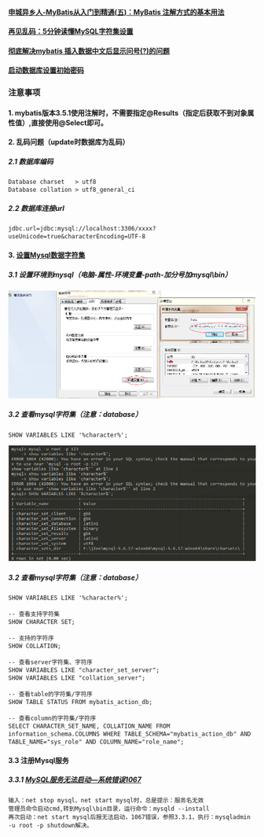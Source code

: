 #### [申城异乡人-MyBatis从入门到精通(五)：MyBatis 注解方式的基本用法](http://www.zwwhnly.com/mybatis/2019/07/04/mybatis-study-05.html)
#### [再见乱码：5分钟读懂MySQL字符集设置](https://www.cnblogs.com/chyingp/p/mysql-character-set-collation.html)
#### [彻底解决mybatis 插入数据中文后显示问号(?)的问题](https://blog.csdn.net/l1509214729/article/details/80781740)
#### [启动数据库设置初始密码](https://github.com/jaywcjlove/mysql-tutorial/blob/master/chapter2/2.3.md)


### 注意事项
#### 1. mybatis版本3.5.1使用注解时，不需要指定@Results（指定后获取不到对象属性值）,直接使用@Select即可。

#### 2. 乱码问题（update时数据库为乱码）

##### 2.1 数据库编码
```
Database charset   > utf8
Database collation > utf8_general_ci
``` 
##### 2.2 数据库连接url
```
jdbc.url=jdbc:mysql://localhost:3306/xxxx?useUnicode=true&characterEncoding=UTF-8  
``` 


#### 3. [设置Mysql数据字符集](https://blog.csdn.net/l1509214729/article/details/80781740)

##### 3.1 设置环境到mysql（电脑-属性-环境变量-path-加分号加mysql\bin）
![](img\set-path-to-mysql-bin.png)

##### 3.2 查看mysql字符集（注意：database）

```
SHOW VARIABLES LIKE '%character%'; 
```
![](img\show-mysql-charset.png)

##### 3.2 查看mysql字符集（注意：database）
```
SHOW VARIABLES LIKE '%character%';  

-- 查看支持字符集
SHOW CHARACTER SET;

-- 支持的字符序
SHOW COLLATION;

-- 查看server字符集、字符序
SHOW VARIABLES LIKE "character_set_server";
SHOW VARIABLES LIKE "collation_server";

-- 查看table的字符集/字符序
SHOW TABLE STATUS FROM mybatis_action_db;

-- 查看column的字符集/字符序
SELECT CHARACTER_SET_NAME, COLLATION_NAME FROM information_schema.COLUMNS WHERE TABLE_SCHEMA="mybatis_action_db" AND TABLE_NAME="sys_role" AND COLUMN_NAME="role_name";  
```

#### 3.3 注册Mysql服务
##### 3.3.1  [MySQL服务无法启动—系统错误1067](https://blog.csdn.net/xiao714041/article/details/79101263)

```
输入：net stop mysql、net start mysql时，总是提示：服务名无效
管理员命令启动cmd,转到Mysql\bin目录，运行命令：mysqld --install
再次启动：net start mysql后报无法启动，1067错误，参照3.3.1，执行：mysqladmin -u root -p shutdown解决。
```







